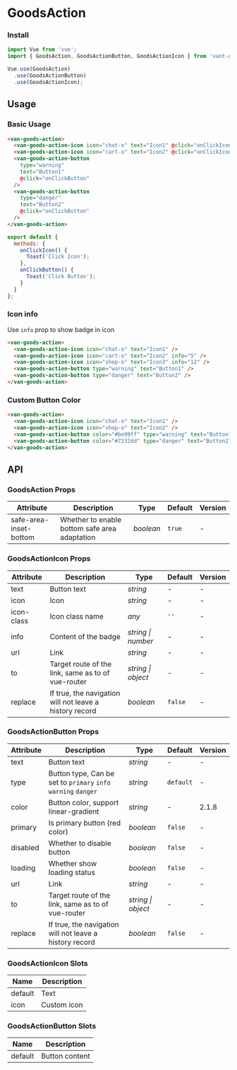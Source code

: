 # GoodsAction

### Install

```javascript
import Vue from 'vue';
import { GoodsAction, GoodsActionButton, GoodsActionIcon } from 'vant-green';

Vue.use(GoodsAction)
  .use(GoodsActionButton)
  .use(GoodsActionIcon);
```

## Usage

### Basic Usage

```html
<van-goods-action>
  <van-goods-action-icon icon="chat-o" text="Icon1" @click="onClickIcon" />
  <van-goods-action-icon icon="cart-o" text="Icon2" @click="onClickIcon" />
  <van-goods-action-button
    type="warning"
    text="Button1"
    @click="onClickButton"
  />
  <van-goods-action-button
    type="danger"
    text="Button2"
    @click="onClickButton"
  />
</van-goods-action>
```

```javascript
export default {
  methods: {
    onClickIcon() {
      Toast('Click Icon');
    },
    onClickButton() {
      Toast('Click Button');
    }
  }
};
```

### Icon info

Use `info` prop to show badge in icon

```html
<van-goods-action>
  <van-goods-action-icon icon="chat-o" text="Icon1" />
  <van-goods-action-icon icon="cart-o" text="Icon2" info="5" />
  <van-goods-action-icon icon="shop-o" text="Icon3" info="12" />
  <van-goods-action-button type="warning" text="Button1" />
  <van-goods-action-button type="danger" text="Button2" />
</van-goods-action>
```

### Custom Button Color

```html
<van-goods-action>
  <van-goods-action-icon icon="chat-o" text="Icon1" />
  <van-goods-action-icon icon="shop-o" text="Icon2" />
  <van-goods-action-button color="#be99ff" type="warning" text="Button1" />
  <van-goods-action-button color="#7232dd" type="danger" text="Button2" />
</van-goods-action>
```

## API

### GoodsAction Props

| Attribute              | Description                                   | Type      | Default | Version |
| ---------------------- | --------------------------------------------- | --------- | ------- | ------- |
| safe-area-inset-bottom | Whether to enable bottom safe area adaptation | _boolean_ | `true`  | -       |

### GoodsActionIcon Props

| Attribute  | Description                                             | Type               | Default | Version |
| ---------- | ------------------------------------------------------- | ------------------ | ------- | ------- |
| text       | Button text                                             | _string_           | -       | -       |
| icon       | Icon                                                    | _string_           | -       | -       |
| icon-class | Icon class name                                         | _any_              | `''`    | -       |
| info       | Content of the badge                                    | _string \| number_ | -       | -       |
| url        | Link                                                    | _string_           | -       | -       |
| to         | Target route of the link, same as to of vue-router      | _string \| object_ | -       | -       |
| replace    | If true, the navigation will not leave a history record | _boolean_          | `false` | -       |

### GoodsActionButton Props

| Attribute | Description                                                    | Type               | Default   | Version |
| --------- | -------------------------------------------------------------- | ------------------ | --------- | ------- |
| text      | Button text                                                    | _string_           | -         | -       |
| type      | Button type, Can be set to `primary` `info` `warning` `danger` | _string_           | `default` | -       |
| color     | Button color, support linear-gradient                          | _string_           | -         | 2.1.8   |
| primary   | Is primary button (red color)                                  | _boolean_          | `false`   | -       |
| disabled  | Whether to disable button                                      | _boolean_          | `false`   | -       |
| loading   | Whether show loading status                                    | _boolean_          | `false`   | -       |
| url       | Link                                                           | _string_           | -         | -       |
| to        | Target route of the link, same as to of vue-router             | _string \| object_ | -         | -       |
| replace   | If true, the navigation will not leave a history record        | _boolean_          | `false`   | -       |

### GoodsActionIcon Slots

| Name    | Description |
| ------- | ----------- |
| default | Text        |
| icon    | Custom icon |

### GoodsActionButton Slots

| Name    | Description    |
| ------- | -------------- |
| default | Button content |
